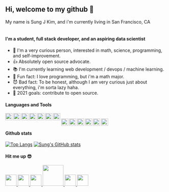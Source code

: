 
## Hi, welcome to my github 👋
My name is Sung J Kim, and i'm currently living in San Francisco, CA
<br/>
<br/>

#### I'm a student, full stack developer, and an aspiring data scientist
- 🤔 I'm a very curious person, interested in math, science, programming, and self-improvement.
- 👍 Absolutely open source advocate.
- 📚 I'm currently learning web development / devops / machine learning.
- 🤣 Fun fact: I love programming, but i'm a math major.
- 😈 Bad fact: To be honest, although I am very curious just about everything, i'm sorta lazy haha.
- 🥅 2021 goals: contribute to open source.

#### Languages and Tools
<div>
<img align="left" width="22px" src="https://img.icons8.com/color/48/000000/html-5--v1.png"/>
<img align="left" width="22px" src="https://img.icons8.com/color/48/000000/css3.png"/>
<img align="left" width="22px" src="https://img.icons8.com/color/48/000000/javascript--v1.png"/>
<img align="left" width="22px" src="https://img.icons8.com/color/48/000000/console.png"/>
<img align="left" width="22px" src="https://img.icons8.com/color/48/000000/golang.png"/>
<img align="left" width="22px" src="https://img.icons8.com/color/48/000000/python--v1.png"/>
<img align="left" width="22px" src="https://img.icons8.com/color/48/000000/haskell.png"/>
</div>
<br/>

<div>
<img align="left" width="22px" src="https://img.icons8.com/color/48/000000/git.png"/>
<img align="left" width="22px" src="https://img.icons8.com/color/48/000000/react-native.png"/>
<img align="left" width="22px" src="https://img.icons8.com/color/48/000000/postgreesql.png"/>
<img align="left" width="22px" src="https://img.icons8.com/color/48/000000/docker.png"/>
<img align="left" width="22px" src="https://img.icons8.com/color/48/000000/kubernetes.png"/>
<img align="left" width="22px" src="https://img.icons8.com/color/48/000000/amazon-web-services.png"/>
</div>
<br/>

#### Github stats
[![Top Langs](https://github-readme-stats.vercel.app/api/top-langs/?username=SungJKK&exclude_repo=dotfiles&theme=nightowl)](https://github.com/anuraghazra/github-readme-stats)
[![Sung's GitHub stats](https://github-readme-stats.vercel.app/api?username=SungJKK&show_icons=true&theme=nightowl)](https://github.com/anuraghazra/github-readme-stats)

#### Hit me up 😎
<a href="https://www.instagram.com/sung.j_kim/" target="_blank">
<img width="35px" src="https://img.icons8.com/color/48/000000/instagram-new--v1.png"/>
</a> 
<a href="https://twitter.com/SungJKim7" target="_blank">
<img width="35px" src="https://img.icons8.com/color/48/000000/twitter--v1.png"/>
</a> 
<a href="https://github.com/SungJKK" target="_blank">
<img width="35px" src="https://img.icons8.com/color/48/000000/github--v1.png"/>
</a> 
<a href="https://www.kaggle.com/skim98" target="_blank">
<img width="65px" src="https://www.vectorlogo.zone/logos/kaggle/kaggle-ar21.svg" />
</a>
<a href="https://stackoverflow.com/users/15509129/01penguin" target="_blank">
<img width="35px" src="https://img.icons8.com/color/48/000000/stackoverflow.png"/>
</a>
<a href="https://www.linkedin.com/in/sung-kim-667953185/" target="_blank">
<img width="35px" src="https://img.icons8.com/color/48/000000/linkedin.png"/>
</a> 

